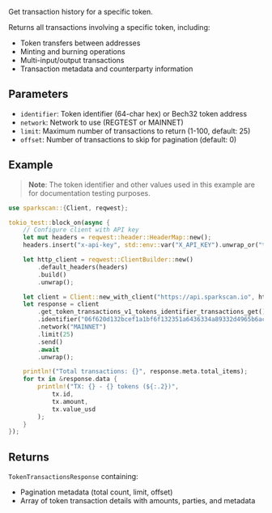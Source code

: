 Get transaction history for a specific token.

Returns all transactions involving a specific token, including:
- Token transfers between addresses
- Minting and burning operations
- Multi-input/output transactions
- Transaction metadata and counterparty information

## Parameters

- `identifier`: Token identifier (64-char hex) or Bech32 token address
- `network`: Network to use (REGTEST or MAINNET)
- `limit`: Maximum number of transactions to return (1-100, default: 25)
- `offset`: Number of transactions to skip for pagination (default: 0)

## Example

> **Note**: The token identifier and other values used in this example are for documentation testing purposes.

```rust
use sparkscan::{Client, reqwest};

tokio_test::block_on(async {
    // Configure client with API key
    let mut headers = reqwest::header::HeaderMap::new();
    headers.insert("x-api-key", std::env::var("X_API_KEY").unwrap_or("test".to_string()).parse().unwrap());

    let http_client = reqwest::ClientBuilder::new()
        .default_headers(headers)
        .build()
        .unwrap();

    let client = Client::new_with_client("https://api.sparkscan.io", http_client);
    let response = client
        .get_token_transactions_v1_tokens_identifier_transactions_get()
        .identifier("06f620d132bcef1a1bf6f132351a6436334a89332d4965b6acecf13b78156094")
        .network("MAINNET")
        .limit(25)
        .send()
        .await
        .unwrap();

    println!("Total transactions: {}", response.meta.total_items);
    for tx in &response.data {
        println!("TX: {} - {} tokens (${:.2})", 
            tx.id,
            tx.amount,
            tx.value_usd
        );
    }
});
```

## Returns

`TokenTransactionsResponse` containing:
- Pagination metadata (total count, limit, offset)
- Array of token transaction details with amounts, parties, and metadata
